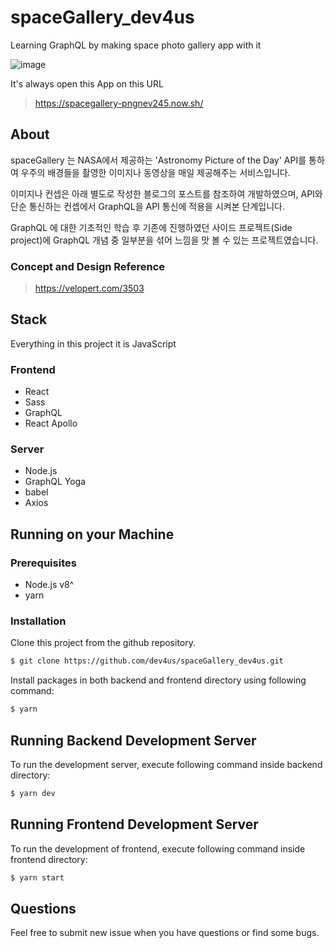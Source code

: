 # spaceGallery_dev4us

Learning GraphQL by making space photo gallery app with it

![image](https://user-images.githubusercontent.com/19645646/50207082-c5d97100-03b0-11e9-9eaf-9e9741ccab79.png)

It's always open this App on this URL

> https://spacegallery-pngnev245.now.sh/

## About

spaceGallery 는 NASA에서 제공하는 'Astronomy Picture of the Day' API를 통하여 우주의 배경들을 촬영한 이미지나 동영상을 매일 제공해주는 서비스입니다.

이미지나 컨셉은 아래 별도로 작성한 블로그의 포스트를 참조하여 개발하였으며,
API와 단순 통신하는 컨셉에서 GraphQL을 API 통신에 적용을 시켜본 단계입니다.

GraphQL 에 대한 기초적인 학습 후 기존에 진행하였던 사이드 프로젝트(Side project)에 GraphQL 개념 중 일부분을 섞어 느낌을 맛 볼 수 있는 프로젝트였습니다.

### Concept and Design Reference

> https://velopert.com/3503

## Stack

Everything in this project it is JavaScript

### Frontend

- React
- Sass
- GraphQL
- React Apollo

### Server

- Node.js
- GraphQL Yoga
- babel
- Axios

## Running on your Machine

### Prerequisites

- Node.js v8^
- yarn

### Installation

Clone this project from the github repository.

```bash
$ git clone https://github.com/dev4us/spaceGallery_dev4us.git
```

Install packages in both backend and frontend directory using following command:

```bash
$ yarn
```

## Running Backend Development Server

To run the development server, execute following command inside backend directory:

```bash
$ yarn dev
```

## Running Frontend Development Server

To run the development of frontend, execute following command inside frontend directory:

```bash
$ yarn start
```

## Questions

Feel free to submit new issue when you have questions or find some bugs.
